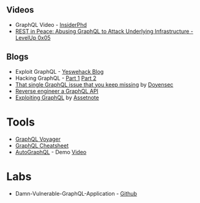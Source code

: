 ## Videos
- GraphQL Video - [InsiderPhd](https://www.youtube.com/watch?v=GlvNwhq-uBg)
- [REST in Peace: Abusing GraphQL to Attack Underlying Infrastructure - LevelUp 0x05](https://www.youtube.com/watch?v=NPDp7GHmMa0)

## Blogs
- Exploit GraphQL - [Yeswehack Blog](https://blog.yeswehack.com/yeswerhackers/how-exploit-graphql-endpoint-bug-bounty/)
- Hacking GraphQL - [Part 1](https://infosecwriteups.com/hacking-graphql-for-fun-and-profit-part-1-understanding-graphql-basics-72bb3dd22efa) [Part 2](https://infosecwriteups.com/hacking-graphql-for-fun-and-profit-part-2-methodology-and-examples-5992093bcc24)
- [That single GraphQL issue that you keep missing](https://blog.doyensec.com/2021/05/20/graphql-csrf.html) by [Doyensec](https://www.doyensec.com/)
- [Reverse engineer a GraphQL API](https://swizec.com/blog/reverse-engineer-a-graphql-api-to-automate-love-notes-codewithswiz-24)
- [Exploiting GraphQL](https://blog.assetnote.io/2021/08/29/exploiting-graphql/) by [Assetnote](https://assetnote.io/)

# Tools
- [GraphQL Voyager](https://apis.guru/graphql-voyager/)
- [GraphQL Cheatsheet](https://devhints.io/graphql)
- [AutoGraphQL](https://graphql-dashboard.herokuapp.com/) -  Demo [Video ](https://www.youtube.com/watch?v=JJmufWfVvyU)

# Labs
- Damn-Vulnerable-GraphQL-Application - [Github](https://github.com/dolevf/Damn-Vulnerable-GraphQL-Application)
